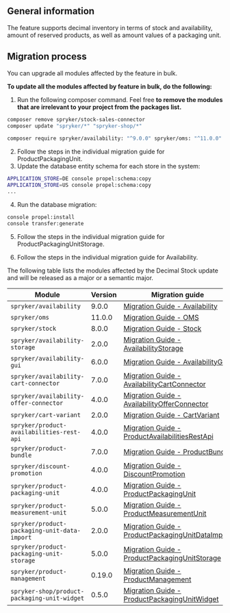 ## General information
The feature supports decimal inventory in terms of stock and availability, amount of reserved products, as well as amount values of a packaging unit.

## Migration process
You can upgrade all modules affected by the feature in bulk.

**To update all the modules affected by feature in bulk, do the following:**

1. Run the following composer command. Feel free **to remove the modules that are irrelevant to your project from the packages list.**

```bash
composer remove spryker/stock-sales-connector
composer update "spryker/*" "spryker-shop/*"
 
composer require spryker/availability: "^9.0.0" spryker/oms: "^11.0.0" spryker/stock: "^8.0.0" spryker/availability-storage: "^2.0.0" spryker/availability-gui: "^6.0.0" spryker/availability-cart-connector: "^7.0.0" spryker/availability-offer-connector: "^4.0.0" spryker/cart-variant: "^2.0.0" spryker/product-availabilities-rest-api: "^4.0.0" spryker/product-bundle: "^7.0.0" spryker/discount-promotion: "^4.0.0" spryker/product-packaging-unit: "^4.0.0" spryker/product-measurement-unit: "^5.0.0" spryker/product-packaging-unit-data-import: "^2.0.0" spryker/product-packaging-unit-storage: "^5.0.0" spryker/product-management: "^0.19.0" spryker/shop/product-packaging-unit-widget: "^0.5.0" --update-with-dependencies
```

2. Follow the steps in the individual migration guide for ProductPackagingUnit. <!-- link -->
3. Update the database entity schema for each store in the system:

```bash
APPLICATION_STORE=DE console propel:schema:copy
APPLICATION_STORE=US console propel:schema:copy
...
```

4. Run the database migration:

```bash
console propel:install
console transfer:generate
```

5. Follow the steps in the individual migration guide for ProductPackagingUnitStorage. <!-- link -->

6. Follow the steps in the individual migration guide for Availability. <!-- link -->

The following table lists the modules affected by the Decimal Stock update and will be released as a major or a semantic major.

| Module | Version | Migration guide |
| --- | --- | --- |
| `spryker/availability` | 9.0.0 | [Migration Guide - Availability](https://documentation.spryker.com/v4/docs/mg-availability#upgrading-from-version-8---to-version-9-0-0) |
| `spryker/oms` | 11.0.0 | [Migration Guide - OMS](https://documentation.spryker.com/v4/docs/mg-oms#upgrading-from-version-10---to-version-11-0-0) |
| `spryker/stock` | 8.0.0 | [Migration Guide - Stock](https://documentation.spryker.com/v4/docs/mg-stock#upgrading-from-version-7---to-version-8-0-0) |
| `spryker/availability-storage` | 2.0.0 | [Migration Guide - AvailabilityStorage](https://documentation.spryker.com/v4/docs/mg-availabilitystorage#upgrading-from-version-1---to-version-2-0-0) |
| `spryker/availability-gui` | 6.0.0 | [Migration Guide - AvailabilityGui](https://documentation.spryker.com/v4/docs/mg-availability-gui#upgrading-from-version-5---to-version-6-0-0) |
| `spryker/availability-cart-connector` | 7.0.0 | [Migration Guide - AvailabilityCartConnector](https://documentation.spryker.com/v4/docs/mg-availability-cart-connector#upgrading-from-version-6---to-version-7-0-0) |
| `spryker/availability-offer-connector` | 4.0.0 | [Migration Guide - AvailabilityOfferConnector](https://documentation.spryker.com/v4/docs/mg-availability-offer-connector#upgrading-from-version-3---to-version-4-0-0) |
| `spryker/cart-variant` | 2.0.0 | [Migration Guide - CartVariant](https://documentation.spryker.com/v4/docs/mg-cart-variant#upgrading-from-version-1---to-version-2-0-0) |
| `spryker/product-availabilities-rest-api` | 4.0.0 | [Migration Guide - ProductAvailabilitiesRestApi](https://documentation.spryker.com/v4/docs/productavailabilitiesrestapi-migration-guide#upgrading-from-version-3---to-version-4-0-0) |
| `spryker/product-bundle` | 7.0.0 | [Migration Guide - ProductBundle](https://documentation.spryker.com/v4/docs/mg-product-bundle#upgrading-from-version-6---to-version-7-0-0) |
| `spryker/discount-promotion` | 4.0.0 | [Migration Guide - DiscountPromotion](https://documentation.spryker.com/v4/docs/mg-discount-promotion#upgrading-from-version-3---to-version-4-0-0) |
| `spryker/product-packaging-unit` | 4.0.0 | [Migration Guide - ProductPackagingUnit](https://documentation.spryker.com/v4/docs/mg-product-packaging-unit#upgrading-from-version-3---to-version-4-0-0) |
| `spryker/product-measurement-unit` | 5.0.0 | [Migration Guide - ProductMeasurementUnit](https://documentation.spryker.com/v4/docs/mg-product-measurement-unit#upgrading-from-version-4---to-version-5-0-0) |
| `spryker/product-packaging-unit-data-import` | 2.0.0 | [Migration Guide - ProductPackagingUnitDataImport](https://documentation.spryker.com/v4/docs/mg-product-packaging-unit-data-import#upgrading-from-version-1---to-version-2-0-0) |
| `spryker/product-packaging-unit-storage` | 5.0.0 | [Migration Guide - ProductPackagingUnitStorage](https://documentation.spryker.com/v4/docs/mg-product-packaging-unit-storage#upgrading-from-version-4---to-version-5-0-0) |
| `spryker/product-management` | 0.19.0 | [Migration Guide - ProductManagement](https://documentation.spryker.com/v4/docs/mg-product-management#upgrading-from-version-0-18---to-0-19-0) |
| `spryker-shop/product-packaging-unit-widget` | 0.5.0 | [Migration Guide - ProductPackagingUnitWidget](https://documentation.spryker.com/v4/docs/mg-product-packaging-unit-widget#upgrading-from-version-0-4---to-version-0-5-0) |